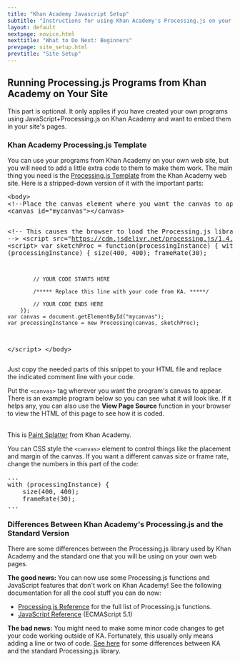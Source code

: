 ```yaml
---
title: "Khan Academy Javascript Setup"
subtitle: "Instructions for using Khan Academy's Processing.js on your own web site."
layout: default
nextpage: novice.html
nexttitle: "What to Do Next: Beginners"
prevpage: site_setup.html
prevtitle: "Site Setup"
---
```



<h2 class="anchor" id="ka-processingjs">Running Processing.js Programs from Khan Academy on Your Site</h2>

<p>This part is optional. It only applies if you have created your own programs using JavaScript+Processing.js on Khan Academy and want to embed them in your site's pages.</p>

<h3>Khan Academy Processing.js Template</h3>

<p>You can use your programs from Khan Academy on your own web site, but you will need to add a little extra code to them to make them work. The main thing you need is the <a href="https://www.khanacademy.org/computer-programming/processingjs-inside-webpages-template/5157014494511104">Processing.js Template</a> from the Khan Academy web site. Here is a stripped-down version of it with the important parts:</p>
<pre class="code">
&lt;body&gt;
&lt;!--Place the canvas element where you want the canvas to appear --&gt;
&lt;canvas id="mycanvas"&gt;&lt;/canvas&gt;

&lt;!-- This causes the browser to load the Processing.js library --&gt;
&lt;script src="https://cdn.jsdelivr.net/processing.js/1.4.8/processing.min.js"&gt;&lt;/script&gt;
&lt;script&gt;
    var sketchProc = function(processingInstance) {
        with (processingInstance) {
            size(400, 400);
            frameRate(30);

            // YOUR CODE STARTS HERE

            /***** Replace this line with your code from KA. *****/

            // YOUR CODE ENDS HERE
        }};
    var canvas = document.getElementById("mycanvas");
    var processingInstance = new Processing(canvas, sketchProc);
&lt;/script&gt;
&lt;/body&gt;
</pre>

<p>Just copy the needed parts of this snippet to your HTML file and replace the indicated comment line with your code.</p>

<p>Put the <code>&lt;canvas&gt;</code> tag wherever you want the program's canvas to appear. There is an example program below so you can see what it will look like. If it helps any, you can also use the <strong>View Page Source</strong> function in your browser to view the HTML of this page to see how it is coded.</p>

<div class="canvas">
    <!--This draws the ProcessigJS Canvas on the web page -->
    <canvas id="mycanvas"></canvas><br>This is <a href="https://www.khanacademy.org/computer-programming/spin-off-of-project-paint-splatter/5316498611372032">Paint Splatter</a> from Khan Academy.
</div>

<p>You can CSS style the <code>&lt;canvas&gt;</code> element to control things like the placement and margin of the canvas. If you want a different canvas size or frame rate, change the numbers in this part of the code:</p>
<pre class="code">
...
with (processingInstance) {
    size(400, 400);
    frameRate(30);
...
</pre>

<h3>Differences Between Khan Academy's Processing.js and the Standard Version</h3>

<p>There are some differences between the Processing.js library used by Khan Academy and the standard one that you will be using on your own web pages.</p>

<p><strong>The good news:</strong> You can now use some Processing.js functions and JavaScript features that don't work on Khan Academy! See the following documentation for all the cool stuff you can do now:</p>
<ul>
    <li><a href="http://processingjs.org/reference/">Processing.js Reference</a> for the full list of Processing.js functions.</li>
    <li><a href="https://developer.mozilla.org/en-US/docs/Web/JavaScript">JavaScript Reference</a> (ECMAScript 5.1)</li>
</ul>

<p><strong>The bad news:</strong> You might need to make some minor code changes to get your code working outside of KA. Fortunately, this usually only means adding a line or two of code. <a href="https://khanacademy.zendesk.com/hc/en-us/articles/202260404-What-parts-of-ProcessingJS-does-Khan-Academy-support-">See here</a> for some differences between KA and the standard Processing.js library.</p>

